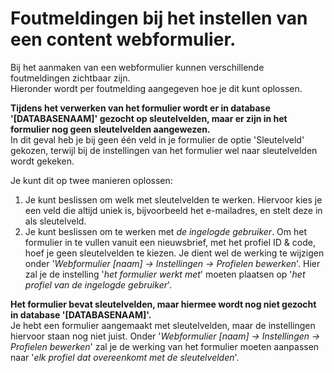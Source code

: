 # Foutmeldingen bij het instellen van een content webformulier.

Bij het aanmaken van een webformulier kunnen verschillende foutmeldingen zichtbaar zijn.  
Hieronder wordt per foutmelding aangegeven hoe je dit kunt oplossen.

**Tijdens het verwerken van het formulier wordt er in database '[DATABASENAAM]' gezocht op sleutelvelden, maar er zijn in het formulier nog geen sleutelvelden aangewezen.**  
In dit geval heb je bij geen één veld in je formulier de optie 'Sleutelveld' gekozen, terwijl bij de instellingen van het formulier wel naar sleutelvelden wordt gekeken.  
  
Je kunt dit op twee manieren oplossen:  
1. Je kunt beslissen om welk met sleutelvelden te werken. Hiervoor kies je een veld die altijd uniek is, bijvoorbeeld het e-mailadres, en stelt deze in als sleutelveld.
2. Je kunt beslissen om te werken met *de ingelogde gebruiker*. Om het formulier in te vullen vanuit een nieuwsbrief, met het profiel ID & code, hoef je geen sleutelvelden te kiezen. Je dient wel de werking te wijzigen onder '*Webformulier [naam] -> Instellingen -> Profielen bewerken*'. Hier zal je de instelling '*het formulier werkt met*' moeten plaatsen op '*het profiel van de ingelogde gebruiker*'. 

**Het formulier bevat sleutelvelden, maar hiermee wordt nog niet gezocht in database '[DATABASENAAM]'.**  
Je hebt een formulier aangemaakt met sleutelvelden, maar de instellingen hiervoor staan nog niet juist. Onder '*Webformulier [naam] -> Instellingen -> Profielen bewerken*' zal je de werking van het formulier moeten aanpassen naar '*elk profiel dat overeenkomt met de sleutelvelden*'. 
